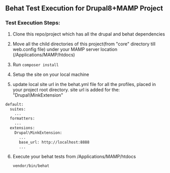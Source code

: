 ## Behat Test Execution for Drupal8+MAMP Project

### Test Execution Steps:

1. Clone this repo/project which has all the drupal and behat dependencies

2. Move all the child directories of this project(from "core" directory till web.config file) under your MAMP server location (/Applications/MAMP/htdocs)

3. Run `composer install`

4. Setup the site on your local machine

5. update local site url in the behat.yml file for all the profiles, placed in your project root directory.
   site url is added for the: "Drupal\MinkExtension"
``` bash
default:
  suites:
    ...
  formatters:
    ...
  extensions:
    Drupal\MinkExtension:
      ...
      base_url: http://localhost:8888
      ...
```

6. Execute your behat tests from /Applications/MAMP/htdocs
   ```
   vendor/bin/behat
   ```

